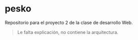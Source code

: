 # pesko
Repositorio para el proyecto 2 de la clase de desarrollo Web.

>Le falta explicación, no contiene la arquitectura.
